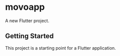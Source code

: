 
# movoapp

A new Flutter project.

## Getting Started

This project is a starting point for a Flutter application.


